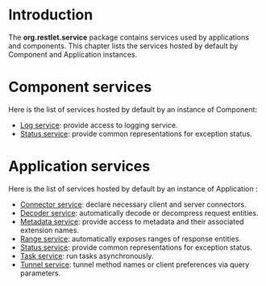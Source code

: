 # Introduction

The **org.restlet.service** package contains services used by
applications and components. This chapter lists the services hosted by
default by Component and Application instances.

# Component services

Here is the list of services hosted by default by an instance of
Component:

-   [Log service](log "Log service"): provide access to logging service.
-   [Status service](status "Status service"): provide common representations for exception status.

# Application services

Here is the list of services hosted by default by an instance of
Application :

-   [Connector service](connector "Connector service"): declare necessary client and server connectors.
-   [Decoder service](decoder "Decoder service"): automatically decode or decompress request entities.
-   [Metadata service](metadata "Metadata service"): provide access to metadata and their associated extension names.
-   [Range service](range "Range service"): automatically exposes ranges of response entities.
-   [Status service](status "Status service"): provide common representations for exception status.
-   [Task service](task "Task service"): run tasks asynchronously.
-   [Tunnel service](tunnel "Tunnel service"): tunnel method names or client preferences via query parameters.
